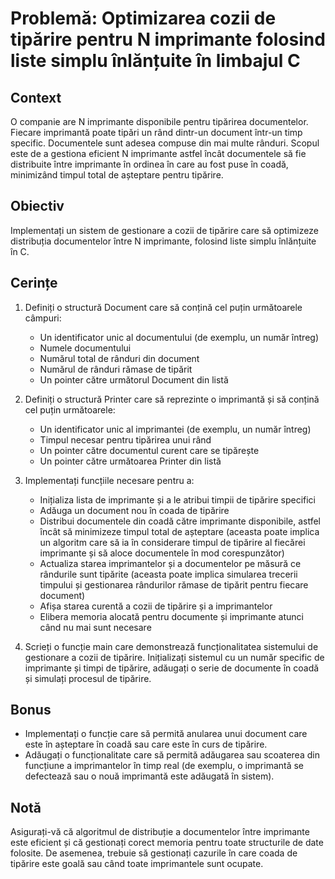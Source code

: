 # Problemă: Optimizarea cozii de tipărire pentru N imprimante folosind liste simplu înlănțuite în limbajul C

## Context

O companie are N imprimante disponibile pentru tipărirea documentelor. Fiecare imprimantă poate tipări un rând dintr-un document într-un timp specific. Documentele sunt adesea compuse din mai multe rânduri. Scopul este de a gestiona eficient N imprimante astfel încât documentele să fie distribuite între imprimante în ordinea în care au fost puse în coadă, minimizând timpul total de așteptare pentru tipărire.

## Obiectiv

Implementați un sistem de gestionare a cozii de tipărire care să optimizeze distribuția documentelor între N imprimante, folosind liste simplu înlănțuite în C.

## Cerințe

1. Definiți o structură Document care să conțină cel puțin următoarele câmpuri:

   - Un identificator unic al documentului (de exemplu, un număr întreg)
   - Numele documentului
   - Numărul total de rânduri din document
   - Numărul de rânduri rămase de tipărit
   - Un pointer către următorul Document din listă

2. Definiți o structură Printer care să reprezinte o imprimantă și să conțină cel puțin următoarele:

   - Un identificator unic al imprimantei (de exemplu, un număr întreg)
   - Timpul necesar pentru tipărirea unui rând
   - Un pointer către documentul curent care se tipărește
   - Un pointer către următoarea Printer din listă

3. Implementați funcțiile necesare pentru a:

   - Inițializa lista de imprimante și a le atribui timpii de tipărire specifici
   - Adăuga un document nou în coada de tipărire
   - Distribui documentele din coadă către imprimante disponibile, astfel încât să minimizeze timpul total de așteptare (aceasta poate implica un algoritm care să ia în considerare timpul de tipărire al fiecărei imprimante și să aloce documentele în mod corespunzător)
   - Actualiza starea imprimantelor și a documentelor pe măsură ce rândurile sunt tipărite (aceasta poate implica simularea trecerii timpului și gestionarea rândurilor rămase de tipărit pentru fiecare document)
   - Afișa starea curentă a cozii de tipărire și a imprimantelor
   - Elibera memoria alocată pentru documente și imprimante atunci când nu mai sunt necesare

4. Scrieți o funcție main care demonstrează funcționalitatea sistemului de gestionare a cozii de tipărire. Inițializați sistemul cu un număr specific de imprimante și timpi de tipărire, adăugați o serie de documente în coadă și simulați procesul de tipărire.

## Bonus

- Implementați o funcție care să permită anularea unui document care este în așteptare în coadă sau care este în curs de tipărire.
- Adăugați o funcționalitate care să permită adăugarea sau scoaterea din funcțiune a imprimantelor în timp real (de exemplu, o imprimantă se defectează sau o nouă imprimantă este adăugată în sistem).

## Notă

Asigurați-vă că algoritmul de distribuție a documentelor între imprimante este eficient și că gestionați corect memoria pentru toate structurile de date folosite. De asemenea, trebuie să gestionați cazurile în care coada de tipărire este goală sau când toate imprimantele sunt ocupate.
